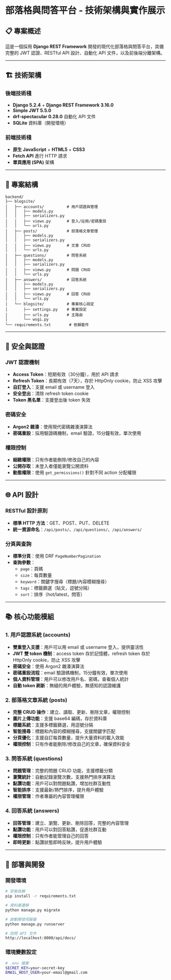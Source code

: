 # 部落格與問答平台 - 技術架構與實作展示

## 📋 專案概述

這是一個採用 **Django REST Framework** 開發的現代化部落格與問答平台，具備完整的 JWT 認證、RESTful API 設計、自動化 API 文件，以及前後端分離架構。

---

## 🏗️ 技術架構

### 後端技術棧
- **Django 5.2.4** + **Django REST Framework 3.16.0**
- **Simple JWT 5.5.0**
- **drf-spectacular 0.28.0** 自動化 API 文件
- **SQLite** 資料庫（開發環境）

### 前端技術棧
- **原生 JavaScript** + **HTML5** + **CSS3**
- **Fetch API** 進行 HTTP 請求
- **單頁應用 (SPA)** 架構

---

## 📁 專案結構

```
backend/
├── blogsite/
│   ├── accounts/          # 用戶認證與管理
│   │   ├── models.py      
│   │   ├── serializers.py 
│   │   ├── views.py       # 登入/註冊/密碼重設
│   │   └── urls.py        
│   ├── posts/             # 部落格文章管理
│   │   ├── models.py      
│   │   ├── serializers.py 
│   │   ├── views.py       # 文章 CRUD
│   │   └── urls.py        
│   ├── questions/         # 問答系統
│   │   ├── models.py      
│   │   ├── serializers.py 
│   │   ├── views.py       # 問題 CRUD
│   │   └── urls.py        
│   ├── answers/           # 回答系統
│   │   ├── models.py      
│   │   ├── serializers.py 
│   │   ├── views.py       # 回答 CRUD
│   │   └── urls.py        
│   └── blogsite/          # 專案核心設定
│       ├── settings.py    # 專案設定
│       ├── urls.py        # 主路由
│       └── wsgi.py        
└── requirements.txt        # 依賴套件

```

---

## 🔐 安全與認證

### JWT 認證機制
- **Access Token**：短期有效（30分鐘），用於 API 請求
- **Refresh Token**：長期有效（7天），存於 HttpOnly cookie，防止 XSS 攻擊
- **自訂登入**：支援 email 或 username 登入
- **安全登出**：清除 refresh token cookie
- **Token 黑名單**：支援登出後 token 失效

### 密碼安全
- **Argon2 雜湊**：使用現代密碼雜湊演算法
- **密碼重設**：採用驗證碼機制，email 驗證，15分鐘有效，單次使用

### 權限控制
- **細緻權限**：只有作者能刪除/修改自己的內容
- **公開存取**：未登入者僅能瀏覽公開資料
- **動態權限**：使用 `get_permissions()` 針對不同 action 分配權限

---

## 🌐 API 設計

### RESTful 設計原則
- **標準 HTTP 方法**：GET、POST、PUT、DELETE
- **統一資源命名**：`/api/posts/`、`/api/questions/`、`/api/answers/`


### 分頁與查詢
- **標準分頁**：使用 DRF `PageNumberPagination`
- **查詢參數**：
  - `page`：頁碼
  - `size`：每頁數量
  - `keyword`：關鍵字搜尋（標題/內容模糊搜尋）
  - `tags`：標籤篩選（貼文，逗號分隔）
  - `sort`：排序（hot/latest，問答）

---

## 📚 核心功能模組

### 1. 用戶認證系統 (accounts)
- **雙重登入支援**：用戶可以用 email 或 username 登入，提供靈活性
- **JWT 雙 token 機制**：access token 存於記憶體，refresh token 存於 HttpOnly cookie，防止 XSS 攻擊
- **密碼安全**：使用 Argon2 雜湊演算法
- **密碼重設流程**：email 驗證碼機制，15分鐘有效，單次使用
- **個人資料管理**：用戶可以修改用戶名、密碼，查看個人統計
- **自動 token 刷新**：無縫的用戶體驗，無感知的認證維護

### 2. 部落格文章系統 (posts)
- **完整 CRUD 操作**：建立、讀取、更新、刪除文章，權限控制
- **圖片上傳功能**：支援 base64 編碼，存於資料庫
- **標籤系統**：支援多標籤篩選，用逗號分隔
- **智能搜尋**：標題和內容的模糊搜尋，支援關鍵字匹配
- **分頁優化**：支援自訂每頁數量，提升大量資料的載入效能
- **權限控制**：只有作者能刪除/修改自己的文章，確保資料安全

### 3. 問答系統 (questions)
- **問題管理**：完整的問題 CRUD 功能，支援標籤分類
- **瀏覽統計**：自動記錄瀏覽次數，支援熱門排序演算法
- **點讚功能**：用戶可以對問題點讚，增加社群互動性
- **智能排序**：支援最新/熱門排序，提升用戶體驗
- **權限管理**：作者專屬的內容管理權限

### 4. 回答系統 (answers)
- **回答管理**：建立、瀏覽、更新、刪除回答，完整的內容管理
- **點讚功能**：用戶可以對回答點讚，促進社群互動
- **權限控制**：只有作者能管理自己的回答
- **即時更新**：點讚狀態即時反映，提升用戶體驗

---

## 🚀 部署與開發

### 開發環境
```bash
# 安裝依賴
pip install -r requirements.txt

# 資料庫遷移
python manage.py migrate

# 啟動開發伺服器
python manage.py runserver

# 訪問 API 文件
http://localhost:8000/api/docs/
```

### 環境變數設定
```bash
# .env 檔案
SECRET_KEY=your-secret-key
EMAIL_HOST_USER=your-email@gmail.com
```
